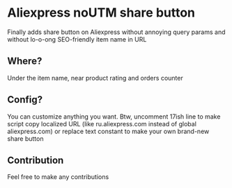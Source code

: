 # Aliexpress noUTM share button
Finally adds share button on Aliexpress without annoying query params and without lo-o-ong SEO-friendly item name in URL

## Where?
Under the item name, near product rating and orders counter

## Config?
You can customize anything you want. Btw, uncomment 17ish line to make script copy localized URL (like ru.aliexpress.com instead of global aliexpress.com) or replace text constant to make your own brand-new share button

## Contribution
Feel free to make any contributions